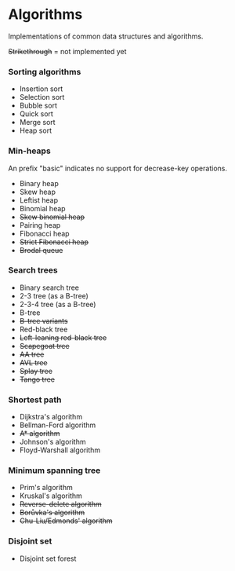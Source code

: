 # Algorithms

Implementations of common data structures and algorithms.

~~Strikethrough~~ = not implemented yet

### Sorting algorithms
- Insertion sort
- Selection sort
- Bubble sort
- Quick sort
- Merge sort
- Heap sort

### Min-heaps
An prefix "basic" indicates no support for decrease-key operations.

- Binary heap
- Skew heap
- Leftist heap
- Binomial heap
- ~~Skew binomial heap~~
- Pairing heap
- Fibonacci heap
- ~~Strict Fibonacci heap~~
- ~~Brodal queue~~

### Search trees
- Binary search tree
- 2-3 tree (as a B-tree)
- 2-3-4 tree (as a B-tree)
- B-tree
- ~~B-tree variants~~
- Red-black tree
- ~~Left-leaning red-black tree~~
- ~~Scapegoat tree~~
- ~~AA tree~~
- ~~AVL tree~~
- ~~Splay tree~~
- ~~Tango tree~~

### Shortest path
- Dijkstra's algorithm
- Bellman-Ford algorithm
- ~~A\* algorithm~~
- Johnson's algorithm
- Floyd-Warshall algorithm

### Minimum spanning tree
- Prim's algorithm
- Kruskal's algorithm
- ~~Reverse-delete algorithm~~
- ~~Borůvka's algorithm~~
- ~~Chu-Liu/Edmonds' algorithm~~

### Disjoint set
- Disjoint set forest
